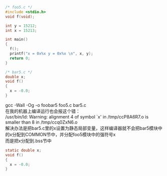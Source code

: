 ```c
/* foo5.c */
#include <stdio.h>
void f(void);

int y = 15212;
int x = 15213;

int main()
{
  f();
  printf("x = 0x%x y = 0x%x \n", x, y);
  return 0;
}

/* bar5.c */
double x;
void f()
{
  x = -0.0;
}
```
gcc -Wall -Og -o foobar5 foo5.c bar5.c <br/>
在我的机器上编译运行也会报这个错：<br/>
/usr/bin/ld: Warning: alignment 4 of symbol `x' in /tmp/ccP8A6R7.o is smaller than 8 in /tmp/ccq0ZxN6.o <br/>
解决办法是把bar5.c里的x设置为静态局部变量，这样编译器就不会把bar5模块中的x分配到COMMON节中，并分配foo5模块中的强符号x <br/>
而是把x分配到.bss节中
```c
static double x;
void f()
{
  x = -0.0;
}
```